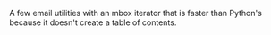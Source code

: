 A few email utilities with an mbox iterator that is faster than Python's because it doesn't create a table of contents.